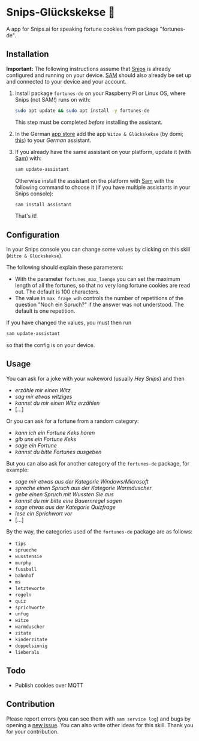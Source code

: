 # Snips-Glückskekse 🥠
A app for Snips.ai for speaking fortune cookies from package "fortunes-de".



## Installation
**Important:** The following instructions assume that [Snips](https://snips.gitbook.io/documentation/snips-basics) is
already configured and running on your device. [SAM](https://snips.gitbook.io/getting-started/installation) should
also already be set up and connected to your device and your account.

1. Install package `fortunes-de` on your Raspberry Pi or Linux OS, where Snips (not SAM!) runs on with:

      ```bash
      sudo apt update && sudo apt install -y fortunes-de
      ```
    This step must be completed *before* installing the assistant.
    
2. In the German [app store](https://console.snips.ai/) add the
app `Witze & Glückskekse` (by domi; [this](https://console.snips.ai/app-editor/bundle_7ZYEq522Ang)) to
your *German* assistant.

3. If you already have the same assistant on your platform, update it
(with [Sam](https://snips.gitbook.io/getting-started/installation)) with:
      ```bash
      sam update-assistant
      ```
      
   Otherwise install the assistant on the platform with [Sam](https://snips.gitbook.io/getting-started/installation)
   with the following command to choose it (if you have multiple assistants in your Snips console):
      ```bash
      sam install assistant
      ```

    That's it!
    
## Configuration

In your Snips console you can change some values by clicking on this skill (`Witze & Glückskekse`).

The following should explain these parameters:
- With the parameter `fortunes_max_laenge` you can set the maximum length of all the fortunes,
so that no very long fortune cookies are read out. The default is 100 characters.
- The value in `max_frage_wdh` controls the number of repetitions of the question
    "Noch ein Spruch?" if the answer was not understood. The default is one repetition.
    
If you have changed the values, you must then run
  ```bash
  sam update-assistant
  ```
so that the config is on your device.

## Usage

You can ask for a joke with your wakeword (usually *Hey Snips*) and then

- *erzähle mir einen Witz*
- *sag mir etwas witziges*
- *kannst du mir einen Witz erzählen*
- [...]

Or you can ask for a fortune from a random category:

- *kann ich ein Fortune Keks hören*
- *gib uns ein Fortune Keks*
- *sage ein Fortune*
- *kannst du bitte Fortunes ausgeben*

But you can also ask for another category of the `fortunes-de` package, for example:

- *sage mir etwas aus der Kategorie Windows/Microsoft*
- *spreche einen Spruch aus der Kategorie Warmduscher*
- *gebe einen Spruch mit Wussten Sie aus*
- *kannst du mir bitte eine Bauernregel sagen*
- *sage etwas aus der Kategorie Quizfrage*
- *lese ein Sprichwort vor*
- [...]

By the way, the categories used of the `fortunes-de` package are as follows:

- `tips`
- `sprueche`
- `wusstensie`
- `murphy`
- `fussball`
- `bahnhof`
- `ms`
- `letzteworte`
- `regeln`
- `quiz`
- `sprichworte`
- `unfug`
- `witze`
- `warmduscher`
- `zitate`
- `kinderzitate`
- `doppelsinnig`
- `lieberals`

## Todo

- Publish cookies over MQTT

## Contribution

Please report errors (you can see them with `sam service log`) and bugs by
opening a [new issue](https://github.com/MrJohnZoidberg/Snips-Glueckskekse/issues/new).
You can also write other ideas for this skill. Thank you for your contribution.

